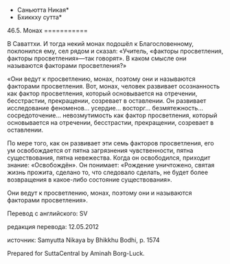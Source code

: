 * Саньютта Никая*
* Бхиккху сутта*

46\.5\. Монах
\=\=\=\=\=\=\=\=\=\=\=

В Саваттхи\. И тогда некий монах подошёл к Благословенному, поклонился ему, сел рядом и сказал: «Учитель, «факторы просветления, факторы просветления»—так говорят»\. В каком смысле они называются факторами просветления?»

«Они ведут к просветлению, монах, поэтому они и называются факторами просветления\. Вот, монах, человек развивает осознанность как фактор просветления, который основывается на отречении, бесстрастии, прекращении, созревает в оставлении\. Он развивает исследование феноменов… усердие… восторг… безмятежность… сосредоточение… невозмутимость как фактор просветления, который основывается на отречении, бесстрастии, прекращении, созревает в оставлении\.

По мере того, как он развивает эти семь факторов просветления, его ум освобождается от пятна загрязнения чувственности, пятна существования, пятна невежества\. Когда он освободился, приходит знание: «Освобождён»\. Он понимает: «Рождение уничтожено, святая жизнь прожита, сделано то, что следовало сделать, не будет более возвращения в какое\-либо состояние существования»\.

Они ведут к просветлению, монах, поэтому они и называются факторами просветления»\.

Перевод с английского: SV

редакция перевода: 12\.05\.2012

источник: Samyutta Nikaya by Bhikkhu Bodhi, p\. 1574

Prepared for SuttaCentral by Aminah Borg\-Luck\.
